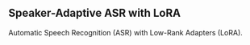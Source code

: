 ## Speaker-Adaptive ASR with LoRA

Automatic Speech Recognition (ASR) with Low-Rank Adapters (LoRA).
